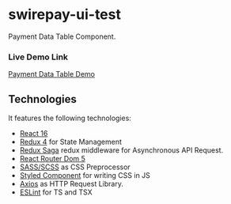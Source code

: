 # swirepay-ui-test

Payment Data Table Component.

### Live Demo Link 
[Payment Data Table Demo](https://swirepay-ui-test.herokuapp.com)

## Technologies
It features the following technologies:

- [React 16](https://github.com/facebook/react)
- [Redux 4](https://redux.js.org/) for State Management
- [Redux Saga](https://github.com/redux-saga/redux-saga) redux middleware for Asynchronous API Request.
- [React Router Dom 5](https://github.com/ReactTraining/react-router)
- [SASS/SCSS](https://sass-lang.com/) as CSS Preprocessor
- [Styled Component](https://github.com/styled-components/styled-components) for writing CSS in JS
- [Axios](https://github.com/axios/axios) as HTTP Request Library.
- [ESLint](http://eslint.org/) for TS and TSX
